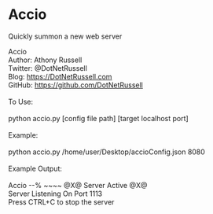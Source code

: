 # Accio
Quickly summon a new web server 


Accio</br>
Author: Athony Russell</br>
Twitter: @DotNetRussell</br>
Blog: https://DotNetRussell.com</br>
GitHub: https://github.com/DotNetRussell</br>
</br>
To Use:</br>
</br>
python accio.py [config file path] [target localhost port]</br>
</br>
Example:</br>
</br>
python accio.py /home/user/Desktop/accioConfig.json 8080</br>
</br>
Example Output:</br>
</br>
Accio --% ~~~~ @X@ Server Active @X@</br>
Server Listening On Port 1113</br>
Press CTRL+C to stop the server
